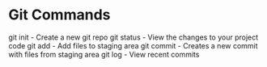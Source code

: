 # Git Commands

git init - Create a new git repo
git status - View the changes to your project code 
git add - Add files to staging area
git commit - Creates a new commit with files from staging area
git log - View recent commits
